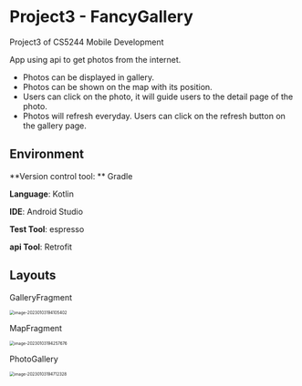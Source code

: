 # Project3 - FancyGallery

Project3 of CS5244 Mobile Development



App using api to get photos from the internet. 

- Photos can be displayed in gallery.
- Photos can be shown on the map with its position.
- Users can click on the photo, it will guide users to the detail page of the photo. 
- Photos will refresh everyday. Users can click on the refresh button on the gallery page.

## Environment

**Version control tool: ** Gradle

**Language**: Kotlin

**IDE**: Android Studio

**Test Tool**: espresso

**api Tool**: Retrofit



## Layouts

GalleryFragment

<img src="/Users/chengeping/Documents/LearningMaterial/LearningNotes/Mobile Development/Project/Project3/IMG/GalleryFragment.png" alt="image-20230103194105402" style="zoom:50%;" />

MapFragment

<img src="/Users/chengeping/Documents/LearningMaterial/LearningNotes/Mobile Development/Project/Project3/IMG/MapFragment.png" alt="image-20230103194257676" style="zoom:50%;" />

PhotoGallery

<img src="/Users/chengeping/Documents/LearningMaterial/LearningNotes/Mobile Development/Project/Project3/IMG/PhotoPageFragment.png" alt="image-20230103194712328" style="zoom:50%;" />